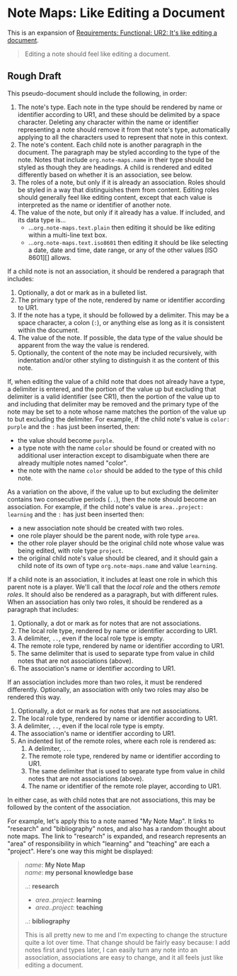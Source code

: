 # Note Maps: Like Editing a Document

This is an expansion of [Requirements: Functional: UR2: It's like editing a
document](requirements.md#ur2-its-like-editing-a-document).

> Editing a note should feel like editing a document.

## Rough Draft

This pseudo-document should include the following, in order:

1. The note's type. Each note in the type should be rendered by name or
   identifier according to UR1, and these should be delimited by a space
   character. Deleting any character within the name or identifier representing
   a note should remove it from that note's type, automatically applying to all
   the characters used to represent that note in this context.
1. The note's content. Each child note is another paragraph in the document.
   The paragraph may be styled according to the type of the note.  Notes that
   include `org.note-maps.name` in their type should be styled as though they
   are headings.  A child is rendered and edited differently based on whether
   it is an association, see below.
1. The roles of a note, but only if it is already an association. Roles should
   be styled in a way that distinguishes them from content. Editing roles
   should generally feel like editing content, except that each value is
   interpreted as the name or identifier of another note.
1. The value of the note, but only if it already has a value.  If included, and
   its data type is...
   * ...`org.note-maps.text.plain` then editing it should be like editing
     within a multi-line text box.
   * ...`org.note-maps.text.iso8601` then editing it should be like selecting a
     date, date and time, date range, or any of the other values [ISO 8601][]
     allows.

If a child note is not an association, it should be rendered a paragraph that
includes:

1. Optionally, a dot or mark as in a bulleted list.
1. The primary type of the note, rendered by name or identifier according to
   UR1.
1. If the note has a type, it should be followed by a delimiter. This may be
   a space character, a colon (`:`), or anything else as long as it is
   consistent within the document.
1. The value of the note.  If possible, the data type of the value should be
   apparent from the way the value is rendered.
1. Optionally, the content of the note may be included recursively, with
   indentation and/or other styling to distinguish it as the content of this
   note.

If, when editing the value of a child note that does not already have a type, a
delimiter is entered, and the portion of the value up but excluding that
delimiter is a valid identifier (see CR1), then the portion of the value up to
and including that delimiter may be removed and the primary type of the note
may be set to a note whose name matches the portion of the value up to but
excluding the delimiter.  For example, if the child note's value is `color:
purple` and the `:` has just been inserted, then:

* the value should become `purple`.
* a type note with the name `color` should be found or created with no
  additional user interaction except to disambiguate when there are
  already multiple notes named "color".
* the note with the name `color` should be added to the type of this
  child note.

As a variation on the above, if the value up to but excluding the delimiter
contains two consecutive periods (`..`), then the note should become an
association. For example, if the child note's value is `area..project:
learning` and the `:` has just been inserted then:

* a new association note should be created with two roles.
* one role player should be the parent node, with role type `area`.
* the other role player should be the original child note whose value was being
  edited, with role type `project`.
* the original child note's value should be cleared, and it should gain a child
  note of its own of type `org.note-maps.name` and value `learning`.

If a child note is an association, it includes at least one role in which this
parent note is a player. We'll call that the *local role* and the others
*remote roles*. It should also be rendered as a paragraph, but with different
rules. When an association has only two roles, it should be rendered as a
paragraph that includes:

1. Optionally, a dot or mark as for notes that are not associations.
1. The local role type, rendered by name or identifier according to UR1.
1. A delimiter, `..`, even if the local role type is empty.
1. The remote role type, rendered by name or identifier according to UR1.
1. The same delimiter that is used to separate type from value in child notes
   that are not associations (above).
1. The association's name or identifier according to UR1.

If an association includes more than two roles, it must be rendered
differently. Optionally, an association with only two roles may also be
rendered this way.

1. Optionally, a dot or mark as for notes that are not associations.
1. The local role type, rendered by name or identifier according to UR1.
1. A delimiter, `..`, even if the local role type is empty.
1. The association's name or identifier according to UR1.
1. An indented list of the remote roles, where each role is rendered as:
   1. A delimiter, `..`.
   1. The remote role type, rendered by name or identifier according to UR1.
   1. The same delimiter that is used to separate type from value in child notes
      that are not associations (above).
   1. The name or identifier of the remote role player, according to UR1.

In either case, as with child notes that are not associations, this may be
followed by the content of the association.

For example, let's apply this to a note named "My Note Map".  It links to
"research" and "bibliography" notes, and also has a random thought about note
maps.  The link to "research" is expanded, and research represents an "area" of
responsibility in which "learning" and "teaching" are each a "project".  Here's
one way this might be displayed:

> *name*: **My Note Map**\
> *name*: **my personal knowledge base**
>
> ..: **research**
>
> * *area*..*project*: **learning**
> * *area*..*project*: **teaching**
>
> ..: **bibliography**
>
> This is all pretty new to me and I'm expecting to change the structure quite
> a lot over time. That change should be fairly easy because: I add notes first
> and types later, I can easily turn any note into an association, associations
> are easy to change, and it all feels just like editing a document.
